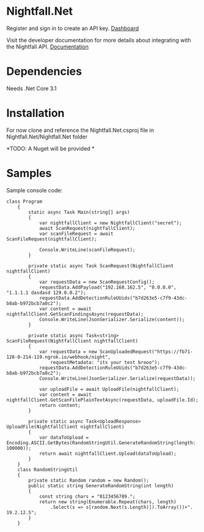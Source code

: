 # Nightfall.Net


Register and sign in to create an API key. [Dashboard](https://app.nightfall.ai/developer-platform)

Visit the developer documentation for more details about integrating with the Nightfall API. [Documentation](https://docs.nightfall.ai/docs/entities-and-terms-to-know)

# Dependencies
Needs .Net Core 3.1

# Installation
For now clone and reference the Nightfall.Net.csproj file in Nightfall.Net/Nightfall.Net folder 

*TODO: A Nuget will be provided *

# Samples

Sample console code:
```
class Program
    {
        static async Task Main(string[] args)
        {
            var nightfallClient = new NightfallClient("secret");
            await ScanRequest(nightfallClient);
            var scanFileRequest = await ScanFileRequest(nightfallClient);

            Console.WriteLine(scanFileRequest);
        }

        private static async Task ScanRequest(NightfallClient nightfallClient)
        {
            var requestData = new ScanRequestConfig();
            requestData.AddPayload("192.168.162.5", "0.0.0.0", "1.1.1.1 dasdasd 129.0.0.2");
            requestData.AddDetectionRuleUUids("b7d263e5-c7f9-43dc-b8ab-b972bcb7a0c2");
            var content = await nightfallClient.GetScanFindingsAsync(requestData);
            Console.WriteLine(JsonSerializer.Serialize(content));
        }

        private static async Task<string> ScanFileRequest(NightfallClient nightfallClient)
        {
            var requestData = new ScanUploadedRequest("https://fb71-128-0-214-119.ngrok.io/webhook/night",
                requestMetadata: "its your test brooo");
            requestData.AddDetectionRuleUUids("b7d263e5-c7f9-43dc-b8ab-b972bcb7a0c2");
            Console.WriteLine(JsonSerializer.Serialize(requestData));

            var uploadFile = await UploadFile(nightfallClient);
            var content = await nightfallClient.GetScanFilePlainTextAsync(requestData, uploadFile.Id);
            return content;
        }

        private static async Task<UploadResponse> UploadFile(NightfallClient nightfallClient)
        {
            var dataToUpload = Encoding.ASCII.GetBytes(RandomStringUtil.GenerateRandomString(length: 100000));
            return await nightfallClient.Upload(dataToUpload);
        }
    }
    class RandomStringUtil
    {
        private static Random random = new Random();
        public static string GenerateRandomString(int length)
        {
            const string chars = "0123456789.";
            return new string(Enumerable.Repeat(chars, length)
                .Select(s => s[random.Next(s.Length)]).ToArray())+". 19.2.12.5";
        }
    }

```
